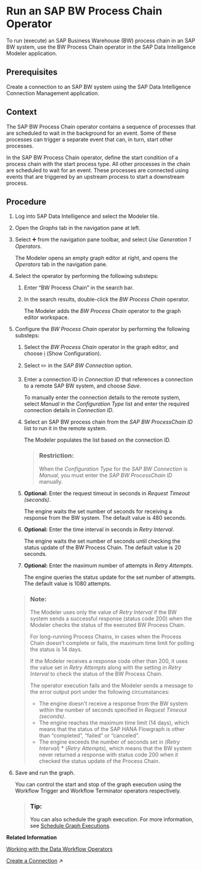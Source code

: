 <!-- loiodd9357c7f5e34a3ea9a0607f0b8f2e56 -->

<link rel="stylesheet" type="text/css" href="../css/sap-icons.css"/>

# Run an SAP BW Process Chain Operator

To run \(execute\) an SAP Business Warehouse \(BW\) process chain in an SAP BW system, use the BW Process Chain operator in the SAP Data Intelligence Modeler application.



<a name="loiodd9357c7f5e34a3ea9a0607f0b8f2e56__prereq_fd5_t1w_tdb"/>

## Prerequisites

Create a connection to an SAP BW system using the SAP Data Intelligence Connection Management application.



## Context

The SAP BW Process Chain operator contains a sequence of processes that are scheduled to wait in the background for an event. Some of these processes can trigger a separate event that can, in turn, start other processes.

In the SAP BW Process Chain operator, define the start condition of a process chain with the start process type. All other processes in the chain are scheduled to wait for an event. These processes are connected using events that are triggered by an upstream process to start a downstream process.



## Procedure

1.  Log into SAP Data Intelligence and select the Modeler tile.

2.  Open the *Graphs* tab in the navigation pane at left.

3.  Select :heavy_plus_sign: from the navigation pane toolbar, and select *Use Generation 1 Operators*.

    The Modeler opens an empty graph editor at right, and opens the *Operators* tab in the navigation pane.

4.  Select the operator by performing the following substeps:

    1.  Enter “BW Process Chain” in the search bar.

    2.  In the search results, double-click the *BW Process Chain* operator.

        The Modeler adds the *BW Process Chain* operator to the graph editor workspace.


5.  Configure the *BW Process Chain* operator by performing the following substeps:

    1.  Select the *BW Process Chain* operator in the graph editor, and choose <span class="SAP-icons"></span> \(Show Configuration\). 

    2.  Select :pencil2: in the *SAP BW Connection* option.

    3.  Enter a connection ID in *Connection ID* that references a connection to a remote SAP BW system, and choose *Save*.

        To manually enter the connection details to the remote system, select *Manual* in the *Configuration Type* list and enter the required connection details in *Connection ID*.

    4.  Select an SAP BW process chain from the *SAP BW ProcessChain ID* list to run it in the remote system.

        The Modeler populates the list based on the connection ID.

        > ### Restriction:  
        > When the *Configuration Type* for the *SAP BW Connection* is *Manual*, you must enter the *SAP BW ProcessChain ID* manually.

    5.  **Optional:** Enter the request timeout in seconds in *Request Timeout \(seconds\)*.

        The engine waits the set number of seconds for receiving a response from the BW system. The default value is 480 seconds.

    6.  **Optional:** Enter the time interval in seconds in *Retry Interval*.

        The engine waits the set number of seconds until checking the status update of the BW Process Chain. The default value is 20 seconds.

    7.  **Optional:** Enter the maximum number of attempts in *Retry Attempts*.

        The engine queries the status update for the set number of attempts. The default value is 1080 attempts.


    > ### Note:  
    > The Modeler uses only the value of *Retry Interval* if the BW system sends a successful response \(status code 200\) when the Modeler checks the status of the executed BW Process Chain.
    > 
    > For long-running Process Chains, in cases when the Process Chain doesn't complete or fails, the maximum time limit for polling the status is 14 days.
    > 
    > If the Modeler receives a response code other than 200, it uses the value set in *Retry Attempts* along with the setting in *Retry Interval* to check the status of the BW Process Chain.
    > 
    > The operator execution fails and the Modeler sends a message to the error output port under the following circumstances:
    > 
    > -   The engine doesn't receive a response from the BW system within the number of seconds specified in *Request Timeout \(seconds\)*.
    > -   The engine reaches the maximum time limit \(14 days\), which means that the status of the SAP HANA Flowgraph is other than “completed”, “failed” or “canceled”.
    > -   The engine exceeds the number of seconds set in \(*Retry Interval*\) \* \(*Retry Attempts*\), which means that the BW system never returned a response with status code 200 when it checked the status update of the Process Chain.

6.  Save and run the graph.

    You can control the start and stop of the graph execution using the Workflow Trigger and Workflow Terminator operators respectively.

    > ### Tip:  
    > You can also schedule the graph execution. For more information, see [Schedule Graph Executions](../using-graphs/schedule-graph-executions-cb46d5f.md).


**Related Information**  


[Working with the Data Workflow Operators](working-with-the-data-workflow-operators-f3f4333.md "SAP Data Intelligence Modeler has a category of operators called Data Workflow operators. When used in a graph (pipeline) and executed, the Data Workflow operators run for a limited time and finish with the status of either “completed” or “dead”.")

[Create a Connection](https://help.sap.com/viewer/300d97f4d57c4b329df8c83858ff67fb/Dev/en-US/e259041c90734cb688e13a7931e7d721.html "Create a connection in SAP Data Intelligence, which represents an access point to a remote system or a remote data source.") :arrow_upper_right:

